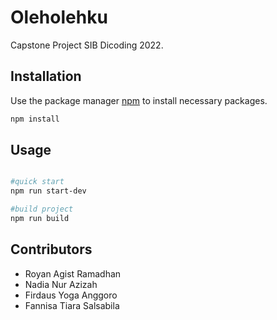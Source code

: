 # Oleholehku

Capstone Project SIB Dicoding 2022.

## Installation

Use the package manager [npm](https://www.npmjs.com/) to install necessary packages.

```bash
npm install
```

## Usage

```bash

#quick start
npm run start-dev

#build project
npm run build
```

## Contributors
* Royan Agist Ramadhan
* Nadia Nur Azizah
* Firdaus Yoga Anggoro
* Fannisa Tiara Salsabila
